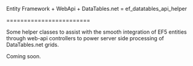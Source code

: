 Entity Framework + WebApi + DataTables.net = ef_datatables_api_helper

========================

Some helper classes to assist with the smooth integration of EF5 entities through web-api controllers to power server side processing of DataTables.net grids. 

Coming soon.
